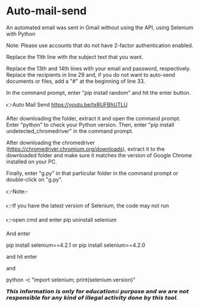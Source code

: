 # Auto-mail-send
An automated email was sent in Gmail without using the API, using Selenium with Python

Note: Please use accounts that do not have 2-factor authentication enabled.

Replace the 11th line with the subject text that you want.

Replace the 13th and 14th lines with your email and password, respectively. Replace the recipients in line 29 and, if you do not want to auto-send documents or files, add a "#" at the beginning of line 33.

In the command prompt, enter "pip install random" and hit the enter button.

👉Auto Mail Send
https://youtu.be/txRUFBhUTLU

After downloading the folder, extract it and open the command prompt. Enter "python" to check your Python version. Then, enter "pip install undetected_chromedriver" in the command prompt.

After downloading the chromedriver (https://chromedriver.chromium.org/downloads), extract it to the downloaded folder and make sure it matches the version of Google Chrome installed on your PC.

Finally, enter "g.py" in that particular folder in the command prompt or double-click on "g.py".

👉Note:-

👉If you have the latest version of Selenium, the code may not run

👉open cmd and enter pip uninstall selenium

And enter

pip install selenium==4.2.1 or pip install selenium==4.2.0

and hit enter

and

python -c "import selenium; print(selenium.version)"

𝙏𝙝𝙞𝙨 𝙞𝙣𝙛𝙤𝙧𝙢𝙖𝙩𝙞𝙤𝙣 𝙞𝙨 𝙤𝙣𝙡𝙮 𝙛𝙤𝙧 𝙚𝙙𝙪𝙘𝙖𝙩𝙞𝙤𝙣al 𝙥𝙪𝙧𝙥𝙤𝙨𝙚 𝙖𝙣𝙙 𝙬𝙚 𝙖𝙧𝙚 𝙣𝙤𝙩 𝙧𝙚𝙨𝙥𝙤𝙣𝙨𝙞𝙗𝙡𝙚 𝙛𝙤𝙧 𝙖𝙣𝙮 𝙠𝙞𝙣𝙙 𝙤𝙛 𝙞𝙡𝙡𝙚𝙜𝙖𝙡 𝙖𝙘𝙩𝙞𝙫𝙞𝙩𝙮 𝙙𝙤𝙣𝙚 𝙗𝙮 𝙩𝙝𝙞𝙨 𝙩𝙤𝙤𝙡.
